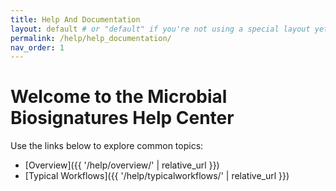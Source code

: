 ```yaml
---
title: Help And Documentation
layout: default # or "default" if you're not using a special layout yet
permalink: /help/help_documentation/
nav_order: 1
---
```


# Welcome to the Microbial Biosignatures Help Center

Use the links below to explore common topics:

- [Overview]({{ '/help/overview/' | relative_url }})
- [Typical Workflows]({{ '/help/typicalworkflows/' | relative_url }})
